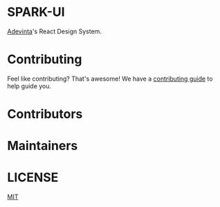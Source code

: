 # SPARK-UI

[Adevinta](https://www.adevinta.com/)'s React Design System.

# Contributing

Feel like contributing? That's awesome! We have a [contributing guide](CONTRIBUTING.md) to help guide you.

# Contributors

<!-- readme: collaborators,spark-ui-bot/- -start -->
<!-- readme: collaborators,spark-ui-bot/--end -->

# Maintainers

<!-- readme: contributors,spark-ui-bot/- -start -->
<!-- readme: contributors,spark-ui-bot/- -end -->

# LICENSE

[MIT](LICENSE)